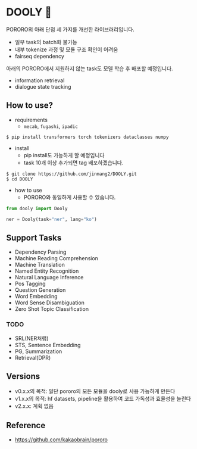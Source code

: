 # DOOLY 🦕
PORORO의 아래 단점 세 가지를 개선한 라이브러리입니다.
- 일부 task의 batch화 불가능
- 내부 tokenize 과정 및 모듈 구조 확인이 어려움
- fairseq dependency

아래의 PORORO에서 지원하지 않는 task도 모델 학습 후 배포할 예정입니다.
- information retrieval
- dialogue state tracking

## How to use?
- requirements
    - `mecab`, `fugashi`, `ipadic`
```
$ pip install transformers torch tokenizers dataclasses numpy
```

- install
    - pip install도 가능하게 할 예정입니다
    - task 10개 이상 추가되면 tag 배포하겠습니다.
```
$ git clone https://github.com/jinmang2/DOOLY.git
$ cd DOOLY
```

- how to use
    - PORORO와 동일하게 사용할 수 있습니다.
```python
from dooly import Dooly

ner = Dooly(task="ner", lang="ko")
```

## Support Tasks
- Dependency Parsing
- Machine Reading Comprehension
- Machine Translation
- Named Entity Recognition
- Natural Language Inference
- Pos Tagging
- Question Generation
- Word Embedding
- Word Sense Disambiguation
- Zero Shot Topic Classification

### TODO
- SRL(NER처럼)
- STS, Sentence Embedding
- PG, Summarization
- Retrieval(DPR)

## Versions
- v0.x.x의 목적: 일단 pororo의 모든 모듈을 dooly로 사용 가능하게 만든다
- v1.x.x의 목적: hf datasets, pipeline을 활용하여 코드 가독성과 효율성을 늘린다
- v2.x.x: 계획 없음

## Reference
- https://github.com/kakaobrain/pororo
